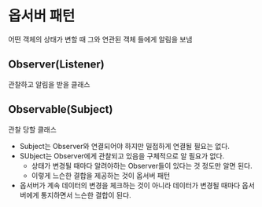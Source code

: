 # 옵서버 패턴

어떤 객체의 상태가 변할 때 그와 연관된 객체 들에게 알림을 보냄

## Observer(Listener)
관찰하고 알림을 받을 클래스

## Observable(Subject)
관찰 당할 클래스

- Subject는 Observer와 연결되어야 하지만 밀접하게 연결될 필요는 없다.
- SUbject는 Observer에게 관찰되고 있음을 구체적으로 알 필요가 없다.
	- 상태가 변경될 때마다 알려야하는 Observer들이 있다는 것 정도만 알면 된다.
	- 이렇게 느슨한 결합을 제공하는 것이 옵서버 패턴
- 옵서버가 계속 데이터의 변경을 체크하는 것이 아니라 데이터가 변경될 때마다 옵서버에게 통지하면서 느슨한 결합이 된다.
